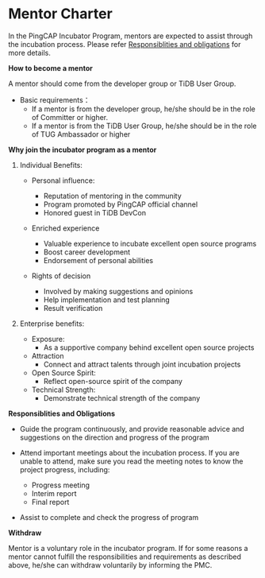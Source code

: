 # Mentor Charter

In the PingCAP Incubator Program, mentors are expected to assist through the incubation process. Please refer [Responsiblities and obligations](#resonsibilities-and-obligations) for more details.

**How to become a mentor**

A mentor should come from the developer group or TiDB User Group.

- Basic requirements：
  - If a mentor is from the developer group, he/she should be in the role of Committer or higher.
  - If a mentor is from the TiDB User Group, he/she should be in the role of TUG Ambassador or higher

**Why join the incubator program as a mentor**

1. Individual Benefits:

   - Personal influence:
     - Reputation of mentoring in the community 
     - Program promoted by PingCAP official channel
     - Honored guest in TiDB DevCon
     
   - Enriched experience
     - Valuable experience to incubate excellent open source programs
     - Boost career development
     - Endorsement of personal abilities

   - Rights of decision
     - Involved by making suggestions and opinions
     - Help implementation and test planning
     - Result verification

2. Enterprise benefits:
   - Exposure:
     - As a supportive company behind excellent open source projects
   - Attraction
     - Connect and attract talents through joint incubation projects
   - Open Source Spirit:
     - Reflect open-source spirit of the company 
   - Technical Strength:
     - Demonstrate technical strength of the company

**Responsiblities and Obligations**

- Guide the program continuously, and provide reasonable advice and suggestions on the direction and progress of the program
- Attend important meetings about the incubation process. If you are unable to attend, make sure you read the meeting notes to know the project progress, including:
  - Progress meeting
  - Interim report
  - Final report

- Assist to complete and check the progress of program 

**Withdraw**

Mentor is a voluntary role in the incubator program. If for some reasons a mentor cannot fulfill the responsibilities and requirements as described above, he/she can withdraw voluntarily by informing the PMC.   
